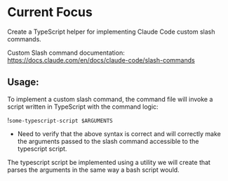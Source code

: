 # Current Focus

Create a TypeScript helper for implementing Claude Code custom slash commands.

Custom Slash command documentation: https://docs.claude.com/en/docs/claude-code/slash-commands

## Usage:

To implement a custom slash command, the command file will invoke a script written in TypeScript with the command logic:

!`some-typescript-script $ARGUMENTS`

- Need to verify that the above syntax is correct and will correctly make the arguments passed to the slash command accessible to the typescript script.

The typescript script be implemented using a utility we will create that parses the arguments in the same way a bash script would.
